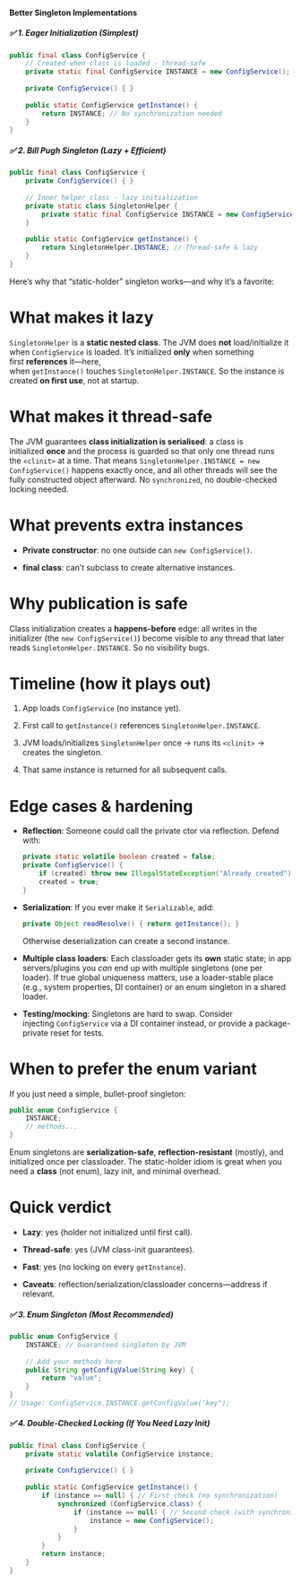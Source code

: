 
#### Better Singleton Implementations

##### ✅ **1. Eager Initialization (Simplest)**
```java
public final class ConfigService {
    // Created when class is loaded - thread-safe
    private static final ConfigService INSTANCE = new ConfigService();
    
    private ConfigService() { }
    
    public static ConfigService getInstance() {
        return INSTANCE; // No synchronization needed
    }
}
```

##### ✅ **2. Bill Pugh Singleton (Lazy + Efficient)**
```java
public final class ConfigService {
    private ConfigService() { }
    
    // Inner helper class - lazy initialization
    private static class SingletonHelper {
        private static final ConfigService INSTANCE = new ConfigService();
    }
    
    public static ConfigService getInstance() {
        return SingletonHelper.INSTANCE; // Thread-safe & lazy
    }
}
```


Here’s why that “static-holder” singleton works—and why it’s a favorite:

# What makes it lazy

`SingletonHelper` is a **static nested class**. The JVM does **not** load/initialize it when `ConfigService` is loaded. It’s initialized **only** when something first **references** it—here, when `getInstance()` touches `SingletonHelper.INSTANCE`. So the instance is created **on first use**, not at startup.

# What makes it thread-safe

The JVM guarantees **class initialization is serialised**: a class is initialized **once** and the process is guarded so that only one thread runs the `<clinit>` at a time. That means `SingletonHelper.INSTANCE = new ConfigService()` happens exactly once, and all other threads will see the fully constructed object afterward. No `synchronized`, no double-checked locking needed.

# What prevents extra instances

- **Private constructor**: no one outside can `new ConfigService()`.
    
- **final class**: can’t subclass to create alternative instances.
    

# Why publication is safe

Class initialization creates a **happens-before** edge: all writes in the initializer (the `new ConfigService()`) become visible to any thread that later reads `SingletonHelper.INSTANCE`. So no visibility bugs.

# Timeline (how it plays out)

1. App loads `ConfigService` (no instance yet).
    
2. First call to `getInstance()` references `SingletonHelper.INSTANCE`.
    
3. JVM loads/initializes `SingletonHelper` once → runs its `<clinit>` → creates the singleton.
    
4. That same instance is returned for all subsequent calls.
    

# Edge cases & hardening

- **Reflection**: Someone could call the private ctor via reflection. Defend with:
    
    ```java
    private static volatile boolean created = false;
    private ConfigService() {
        if (created) throw new IllegalStateException("Already created");
        created = true;
    }
    ```
    
- **Serialization**: If you ever make it `Serializable`, add:
    
    ```java
    private Object readResolve() { return getInstance(); }
    ```
    
    Otherwise deserialization can create a second instance.
    
- **Multiple class loaders**: Each classloader gets its **own** static state; in app servers/plugins you _can_ end up with multiple singletons (one per loader). If true global uniqueness matters, use a loader-stable place (e.g., system properties, DI container) or an enum singleton in a shared loader.
    
- **Testing/mocking**: Singletons are hard to swap. Consider injecting `ConfigService` via a DI container instead, or provide a package-private reset for tests.
    

# When to prefer the enum variant

If you just need a simple, bullet-proof singleton:

```java
public enum ConfigService {
    INSTANCE;
    // methods...
}
```

Enum singletons are **serialization-safe**, **reflection-resistant** (mostly), and initialized once per classloader. The static-holder idiom is great when you need a **class** (not enum), lazy init, and minimal overhead.

# Quick verdict

- **Lazy**: yes (holder not initialized until first call).
    
- **Thread-safe**: yes (JVM class-init guarantees).
    
- **Fast**: yes (no locking on every `getInstance`).
    
- **Caveats**: reflection/serialization/classloader concerns—address if relevant.

##### ✅ **3. Enum Singleton (Most Recommended)**
```java
public enum ConfigService {
    INSTANCE; // Guaranteed singleton by JVM
    
    // Add your methods here
    public String getConfigValue(String key) {
        return "value";
    }
}
// Usage: ConfigService.INSTANCE.getConfigValue("key");
```

##### ✅ **4. Double-Checked Locking (If You Need Lazy Init)**
```java
public final class ConfigService {
    private static volatile ConfigService instance;
    
    private ConfigService() { }
    
    public static ConfigService getInstance() {
        if (instance == null) { // First check (no synchronization)
            synchronized (ConfigService.class) {
                if (instance == null) { // Second check (with synchronization)
                    instance = new ConfigService();
                }
            }
        }
        return instance;
    }
}
